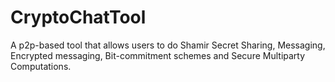 # CryptoChatTool
A p2p-based tool that allows users to do Shamir Secret Sharing, Messaging, Encrypted messaging, Bit-commitment schemes and Secure Multiparty Computations.
